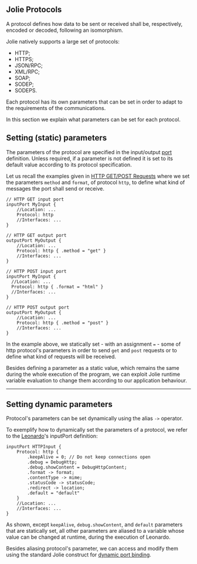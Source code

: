 ## Jolie Protocols

A protocol defines how data to be sent or received shall be, respectively, encoded or decoded, following an isomorphism.

Jolie natively supports a large set of protocols:

- HTTP;
- HTTPS;
- JSON/RPC;
- XML/RPC;
- SOAP;
- SODEP;
- SODEPS.

Each protocol has its own parameters that can be set in order to adapt to the requirements of the communications.

In this section we explain what parameters can be set for each protocol.

## Setting (static) parameters

The parameters of the protocol are specified in the input/output [port](/documentation/basics/communication_ports.html) definition. Unless required, if a parameter is not defined it is set to its default value according to its protocol specification.

Let us recall the examples given in [HTTP GET/POST Requests](/documentation/web_applications/web_get_post.html) where we set the parameters `method` and `format`, of protocol `http`, to define what kind of messages the port shall send or receive.

<pre><code class="language-jolie code">// HTTP GET input port
inputPort MyInput {
    //Location: ...
    Protocol: http
    //Interfaces: ...
}

// HTTP GET output port
outputPort MyOutput {
    //Location: ...
    Protocol: http { .method = "get" }
    //Interfaces: ...
}

// HTTP POST input port
inputPort MyInput {
  //Location: ...
  Protocol: http { .format = "html" }
  //Interfaces: ...
}

// HTTP POST output port
outputPort MyOutput {
    //Location: ...
    Protocol: http { .method = "post" }
    //Interfaces: ...
}
</code></pre>

In the example above, we statically set - with an assignment `=` - some of http protocol's parameters in order to send `get` and `post` requests or to define what kind of requests will be received.

Besides defining a parameter as a static value, which remains the same during the whole execution of the program, we can exploit Jolie runtime variable evaluation to change them according to our application behaviour.

---

## Setting dynamic parameters

Protocol's parameters can be set dynamically using the alias `->` operator.

To exemplify how to dynamically set the parameters of a protocol, we refer to the [Leonardo](/documentation/web_applications/leonardo.html)'s inputPort definition:

<pre><code class="language-jolie code">inputPort HTTPInput {
	Protocol: http {
		.keepAlive = 0; // Do not keep connections open
		.debug = DebugHttp; 
		.debug.showContent = DebugHttpContent;
		.format -> format;
		.contentType -> mime;
		.statusCode -> statusCode;
		.redirect -> location;
		.default = "default"
	}
	//Location: ...
	//Interfaces: ...
}
</code></pre>

As shown, except `keepAlive`, `debug.showContent`, and `default` parameters that are statically set, all other parameters are aliased to a variable whose value can be changed at runtime, during the execution of Leonardo.

Besides aliasing protocol's parameter, we can access and modify them using the standard Jolie construct for [dynamic port binding](/documentation/basics/dynamic_binding.html).